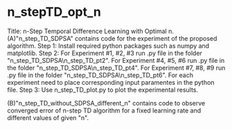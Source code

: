 # n_stepTD_opt_n
Title: n-Step Temporal Difference Learning with Optimal n.
(A)"n_step_TD_SDPSA" contains code for the experiment of the proposed algorithm.
Step 1: Install required python packages such as numpy and matplotlib.
Step 2: For Experiment #1, #2, #3 run .py file in the folder "n_step_TD_SDPSA\n_step_TD_pt2". For Experiment #4, #5, #6 run .py file in the folder "n_step_TD_SDPSA\n_step_TD_pt4". For Experiment #7, #8, #9 run .py file in the folder "n_step_TD_SDPSA\n_step_TD_pt6". For each experiment need to place corresponding input paramentes in the python file.
Step 3: Use n_step_TD_plot.py to plot the experimental results.

(B)"n_step_TD_without_SDPSA_different_n" contains code to observe converged error of n-step TD algorithm for a fixed learning rate and different values of given "n". 
